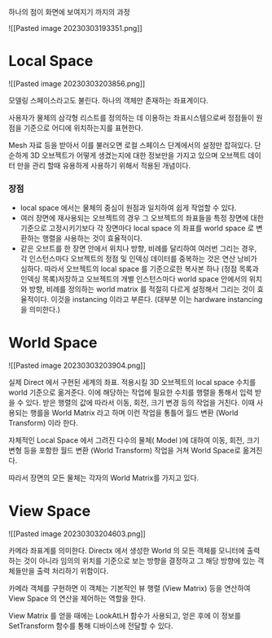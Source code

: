 하나의 점이 화면에 보여지기 까지의 과정

![[Pasted image 20230303193351.png]]

# Local Space

![[Pasted image 20230303203856.png]]

모델링 스페이스라고도 불린다.
하나의 객체만 존재하는 좌표계이다.

사용자가 물체의 삼각형 리스트를 정의하는 데 이용하는 좌표시스템으로써 정점들이 원점을 기준으로 어디에 위치하는지를 표현한다.

Mesh 자료 등을 받아서 이를 불러오면 로컬 스페이스 단계에서의 설정만 잡혀있다. 단순하게 3D 오브젝트가 어떻게 생겼는지에 대한 정보만을 가지고 있으며 오브젝트 데이터 만을 관리 할때 유용하게 사용하기 위해서 적용된 개념이다.

### 장점
- local space 에서는 물체의 중심이 원점과 일치하여 쉽게 작업할 수 있다.
- 여러 장면에 재사용되는 오브젝트의 경우 그 오브젝트의 좌표들을 특정 장면에 대한 기준으로 고정시키기보다 각 장면마다 local space 의 좌표를 world space 로 변환하는 행렬을 사용하는 것이 효율적이다.
- 같은 오브트를 한 장면 안에서 위치나 방향, 비례를 달리하여 여러번 그리는 경우, 각 인스턴스마다 오브젝트의 정점 및 인덱싱 데이터를 중복하는 것은 연산 낭비가 심하다. 따라서 오브젝트의 local space 를 기준으로한 복사본 하나 (정점 목록과 인덱싱 목록)저장하고 오브젝트의 개별 인스턴스마다 world space 안에서의 위치와 방향, 비례를 정의하는 world matrix 를 적절히 다르게 설정해서 그리는 것이 효율적이다. 이것을 instancing 이라고 부른다. (대부분 이는 hardware instancing 을 의미한다.)

# World Space

![[Pasted image 20230303203904.png]]

실제 Direct 에서 구현된 세계의 좌표.
적용시킬 3D 오브젝트의 local space 수치를 world 기준으로 옮겨준다. 이에 해당하는 작업에 필요한 수치를 행렬을 통해서 입력 받을 수 있다. 받은 행렬의 값에 따라서 이동, 회전, 크기 변경 등의 작업을 거친다. 이때 사용되는 행를을 World Matrix 라고 하며 이런 작업을 통틀어 월드 변환 (World Transform) 이라 한다.

자체적인 Local Space 에서 그려진 다수의 물체( Model )에 대하여 이동, 회전, 크기 변형 등을 포함한 월드 변환 (World Transform) 작업을 거쳐 World Space로 옮겨진다.

따라서 장면의 모든 물체는 각자의 World Matrix를 가지고 있다.

# View Space

![[Pasted image 20230303204603.png]]

카메라 좌표계를 의미한다. Directx 에서 생성한 World 의 모든 객체를 모니터에 출력하는 것이 아니라 임의의 위치를 기준으로 보는 방향을 결정하고 그 해당 방향에 있는 객체들만을 출력 처리하기 위함이다.

카메라 객체를 구현하면 이 객체는 기본적인 뷰 행렬 (View Matrix) 등을 연산하여 View Space 의 연산을 제어하는 역할을 한다.

View Matrix 를 얻을 때에는 LookAtLH 함수가 사용되고, 얻은 후에 이 정보를 SetTransform 함수를 통해 디바이스에 전달할 수 있다.
